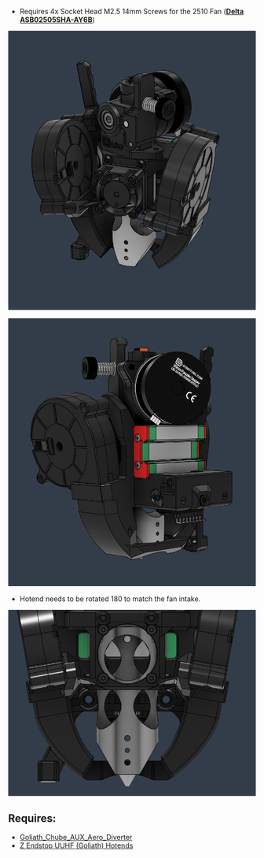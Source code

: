 * Requires 4x Socket Head M2.5 14mm Screws for the 2510 Fan ([**Delta ASB02505SHA-AY6B**](https://www.delta-fan.com/ASB02505SHA-AY6B.html)) 

![](cbo1.png)

![](cbo2.png)

* Hotend needs to be rotated 180 to match the fan intake.


![](cbo3.png)


## Requires:

* [Goliath_Chube_AUX_Aero_Diverter](https://github.com/lhndo/LH-Stinger/tree/main/User_Mods/Toolhead/UHF_AUX_Aero_Diverter)
* [Z Endstop UUHF (Goliath) Hotends ](https://github.com/lhndo/LH-Stinger/tree/main/User_Mods/Printer/Z%20Endstop%20UUHF%20(Goliath)%20Hotends%20-%20%40LH)